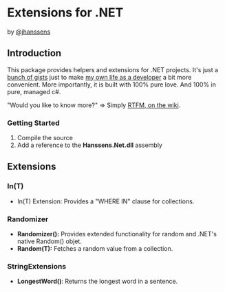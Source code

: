 # Extensions for .NET
by [@jhanssens](https://twitter.com/jhanssens)

## Introduction
This package provides helpers and extensions for .NET projects. It's just a [bunch of gists](https://gist.github.com/hanssens) just to make [my own life as a developer](http://hanssens.com) a bit more convenient. More importantly, it is built with 100% pure love. And 100% in pure, managed c#. 

"Would you like to know more?" => Simply [RTFM, on the wiki](https://github.com/hanssens/extensions/wiki).

### Getting Started

1. Compile the source
2. Add a reference to the **Hanssens.Net.dll** assembly

###

## Extensions

### In(T)
* In(T) Extension: Provides a "WHERE IN" clause for collections.

### Randomizer

* **Randomizer():** Provides extended functionality for random and .NET's native Random() objet.  
* **Random(T):** Fetches a random value from a collection.

### StringExtensions

* **LongestWord()**: Returns the longest word in a sentence.

